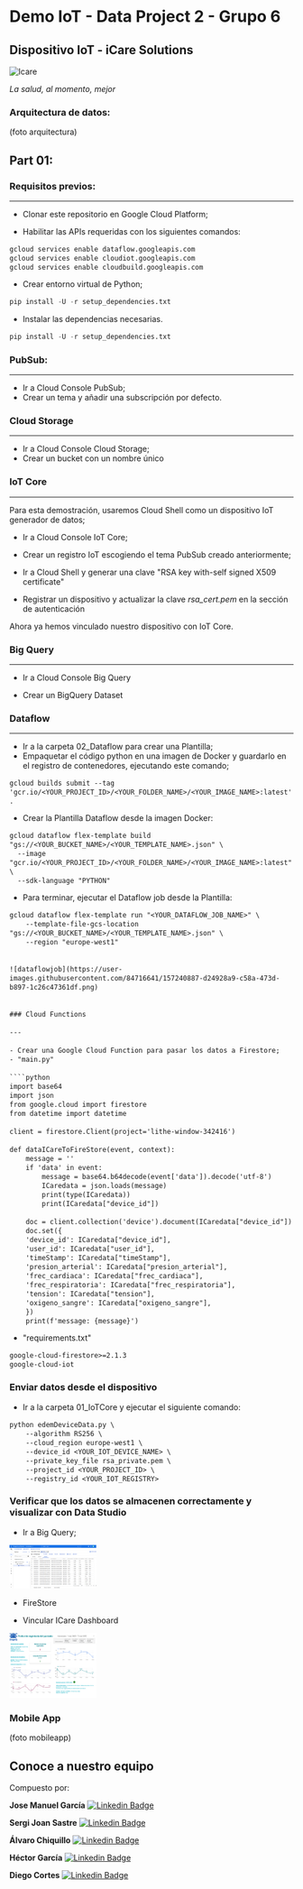 # 							Demo IoT - Data Project 2 - Grupo 6

## 												Dispositivo IoT - iCare Solutions

![Icare](https://user-images.githubusercontent.com/84716641/157240802-f6557f7f-ab94-48a9-8fd9-d27914de1b2b.png)

_La salud, al momento, mejor_



### Arquitectura de datos:

(foto arquitectura)



## Part 01:



### Requisitos previos:

---



* Clonar este repositorio en Google Cloud Platform;

* Habilitar las APIs requeridas con los siguientes comandos:

  

```
gcloud services enable dataflow.googleapis.com
gcloud services enable cloudiot.googleapis.com
gcloud services enable cloudbuild.googleapis.com
```

- Crear entorno virtual de Python;

```python
pip install -U -r setup_dependencies.txt
```

- Instalar las dependencias necesarias.

```python
pip install -U -r setup_dependencies.txt
```



### PubSub:

---

- Ir a Cloud Console PubSub;
- Crear un tema y añadir una subscripción por defecto.



### Cloud Storage

---

- Ir a Cloud Console Cloud Storage;
- Crear un bucket con un nombre único



### IoT Core

---

Para esta demostración, usaremos Cloud Shell como un dispositivo IoT generador de datos;

- Ir a Cloud Console IoT Core;

- Crear un registro IoT escogiendo el tema PubSub creado anteriormente;
- Ir a Cloud Shell y generar una clave "RSA key with-self signed X509 certificate"
- Registrar un dispositivo y actualizar la clave _rsa_cert.pem_ en la sección de autenticación

Ahora ya hemos vinculado nuestro dispositivo con IoT Core.



### Big Query

---

- Ir a Cloud Console Big Query

- Crear un BigQuery Dataset

  

### Dataflow

---

- Ir a la carpeta 02_Dataflow para crear una Plantilla;
- Empaquetar el código python en una imagen de Docker y guardarlo en el registro de contenedores, ejecutando este comando;

```` 
gcloud builds submit --tag 'gcr.io/<YOUR_PROJECT_ID>/<YOUR_FOLDER_NAME>/<YOUR_IMAGE_NAME>:latest' .
````



- Crear la Plantilla Dataflow desde la imagen Docker:

````
gcloud dataflow flex-template build "gs://<YOUR_BUCKET_NAME>/<YOUR_TEMPLATE_NAME>.json" \
  --image "gcr.io/<YOUR_PROJECT_ID>/<YOUR_FOLDER_NAME>/<YOUR_IMAGE_NAME>:latest" \
  --sdk-language "PYTHON" 
````

- Para terminar, ejecutar el Dataflow job desde la Plantilla:

````
gcloud dataflow flex-template run "<YOUR_DATAFLOW_JOB_NAME>" \
    --template-file-gcs-location "gs://<YOUR_BUCKET_NAME>/<YOUR_TEMPLATE_NAME>.json" \
    --region "europe-west1"


![dataflowjob](https://user-images.githubusercontent.com/84716641/157240887-d24928a9-c58a-473d-b897-1c26c47361df.png)


### Cloud Functions

---

- Crear una Google Cloud Function para pasar los datos a Firestore;
- "main.py"

````python
import base64
import json
from google.cloud import firestore
from datetime import datetime

client = firestore.Client(project='lithe-window-342416')

def dataICareToFireStore(event, context):
    message = ''
    if 'data' in event:
        message = base64.b64decode(event['data']).decode('utf-8')
        ICaredata = json.loads(message)
        print(type(ICaredata))
        print(ICaredata["device_id"])

    doc = client.collection('device').document(ICaredata["device_id"])
    doc.set({
    'device_id': ICaredata["device_id"],
    'user_id': ICaredata["user_id"],
    'timeStamp': ICaredata["timeStamp"],
    'presion_arterial': ICaredata["presion_arterial"],
    'frec_cardiaca': ICaredata["frec_cardiaca"],
    'frec_respiratoria': ICaredata["frec_respiratoria"],
    'tension': ICaredata["tension"],
    'oxigeno_sangre': ICaredata["oxigeno_sangre"],
    })
    print(f'message: {message}')
````



- "requirements.txt"

````
google-cloud-firestore>=2.1.3
google-cloud-iot
````



### Enviar datos desde el dispositivo

- Ir a la carpeta 01_IoTCore y ejecutar el siguiente comando:

````
python edemDeviceData.py \
    --algorithm RS256 \
    --cloud_region europe-west1 \
    --device_id <YOUR_IOT_DEVICE_NAME> \
    --private_key_file rsa_private.pem \
    --project_id <YOUR_PROJECT_ID> \
    --registry_id <YOUR_IOT_REGISTRY>
````



### Verificar que los datos se almacenen correctamente y visualizar con Data Studio



- Ir a Big Query;


<img src="00_Images\Big Query.png" alt="Image" style="zoom:15%;" />



- FireStore



- Vincular ICare Dashboard


<img src="00_Images\dashboard.png" alt="Image" style="zoom:15%;" />


### Mobile App



(foto mobileapp)



## Conoce a nuestro equipo

Compuesto por:

**Jose Manuel García**  [![Linkedin Badge](https://img.shields.io/badge/-JoseManuel-blue?style=flat-square&logo=Linkedin&logoColor=white&link=https://www.linkedin.com/in/chiquillo/)](https://www.linkedin.com/in/jogacu/)


**Sergi Joan Sastre**  [![Linkedin Badge](https://img.shields.io/badge/-Sergi-blue?style=flat-square&logo=Linkedin&logoColor=white&link=https://www.linkedin.com/in/sergisastre/)](https://www.linkedin.com/in/sergisastre/)

**Álvaro Chiquillo**  [![Linkedin Badge](https://img.shields.io/badge/-Alvaro-blue?style=flat-square&logo=Linkedin&logoColor=white&link=https://www.linkedin.com/in/chiquillo/)](https://www.linkedin.com/in/chiquillo/)


**Héctor García**  [![Linkedin Badge](https://img.shields.io/badge/-Héctor-blue?style=flat-square&logo=Linkedin&logoColor=white&link=https://www.linkedin.com/in/hhectorgarcia/)](https://www.linkedin.com/in/hhectorgarcia/)

**Diego Cortes**  [![Linkedin Badge](https://img.shields.io/badge/-Diego-blue?style=flat-square&logo=Linkedin&logoColor=white&link=https://www.linkedin.com/in/diego-cortes-gil/)](https://www.linkedin.com/in/diego-cortes-gil/)
